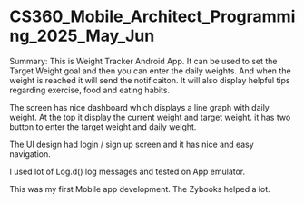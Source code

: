 # CS360_Mobile_Architect_Programming_2025_May_Jun

Summary: This is Weight Tracker Android App. It can be used to set the Target Weight goal and then you can enter the daily weights. And when the weight is reached it will send the notificaiton. It will also display helpful tips regarding exercise, food and eating habits. 

The screen has nice dashboard which displays a line graph with daily weight. At the top it display the current weight and target weight. it has two button to enter the target weight and daily weight. 

The UI design had login / sign up screen and it has nice and easy navigation. 

I used lot of Log.d() log messages and tested on App emulator. 

This was my first Mobile app development. The Zybooks helped a lot. 
